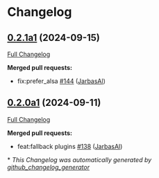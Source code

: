 # Changelog

## [0.2.1a1](https://github.com/OpenVoiceOS/ovos-dinkum-listener/tree/0.2.1a1) (2024-09-15)

[Full Changelog](https://github.com/OpenVoiceOS/ovos-dinkum-listener/compare/0.2.0a1...0.2.1a1)

**Merged pull requests:**

- fix:prefer\_alsa [\#144](https://github.com/OpenVoiceOS/ovos-dinkum-listener/pull/144) ([JarbasAl](https://github.com/JarbasAl))

## [0.2.0a1](https://github.com/OpenVoiceOS/ovos-dinkum-listener/tree/0.2.0a1) (2024-09-11)

[Full Changelog](https://github.com/OpenVoiceOS/ovos-dinkum-listener/compare/0.1.3...0.2.0a1)

**Merged pull requests:**

- feat:fallback plugins [\#138](https://github.com/OpenVoiceOS/ovos-dinkum-listener/pull/138) ([JarbasAl](https://github.com/JarbasAl))



\* *This Changelog was automatically generated by [github_changelog_generator](https://github.com/github-changelog-generator/github-changelog-generator)*
